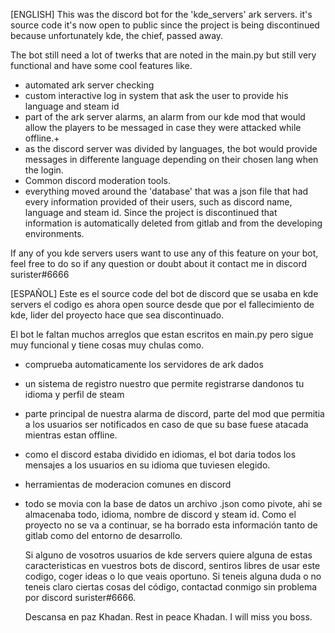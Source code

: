[ENGLISH]
This was the discord bot for the 'kde_servers' ark servers.
it's source code it's now open to public since the project is being discontinued
because unfortunately kde, the chief, passed away.

The bot still need a lot of twerks that are noted in the main.py
but still very functional and have some cool features like. 

- automated ark server checking
- custom interactive log in system that ask the user to provide his language
and steam id
- part of the ark server alarms, an alarm from our kde mod that would allow the
players to be messaged in case they were attacked while offline.+
- as the discord server was divided by languages, the bot would provide messages
in differente language depending on their chosen lang when the login.
- Common discord moderation tools.
- everything moved around the 'database' that was a json file that had
every information provided of their users, such as discord name, language and
steam id. Since the project is discontinued that information is automatically deleted
from gitlab and from the developing environments.

 If any of you kde servers users want to use any of this feature on your bot, feel free to do so
 if any question or doubt about it contact me in discord surister#6666
 
 
[ESPAÑOL]
Este es el source code del bot de discord que se usaba en kde servers
el codigo es ahora open source desde que por el fallecimiento de kde, lider del proyecto
hace que sea discontinuado.

El bot le faltan muchos arreglos que estan escritos en main.py
pero sigue muy funcional y tiene cosas muy chulas como.

- comprueba automaticamente los servidores de ark dados
- un sistema de registro nuestro que permite registrarse dandonos tu idioma y perfil de steam
- parte principal de nuestra alarma de discord, parte del mod que permitia a los usuarios ser notificados
en caso de que su base fuese atacada mientras estan offline.
- como el discord estaba dividido en idiomas, el bot daria todos los mensajes a los usuarios
en su idioma que tuviesen elegido.
- herramientas de moderacion comunes en discord
- todo se movia con la base de datos un archivo .json como pivote, ahi se almacenaba todo,
idioma, nombre de discord y steam id. Como el proyecto no se va a continuar, se ha borrado esta
información tanto de gitlab como del entorno de desarrollo.

    Si alguno de vosotros usuarios de kde servers quiere alguna de estas caracteristicas en vuestros bots de discord,
    sentiros libres de usar este codigo, coger ideas o lo que veais oportuno. Si teneis alguna duda o no teneis claro
    ciertas cosas del código, contactad conmigo sin problema por discord  surister#6666.
    
    
    
    
    
    
    Descansa en paz Khadan. Rest in peace Khadan. I will miss you boss.